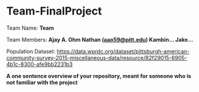 # Team-FinalProject

Team Name: **Team**

Team Members:
**Ajay A. Ohm Nathan (aao59@pitt.edu)
Kambin...
Jake...**

Population Dataset: https://data.wprdc.org/dataset/pittsburgh-american-community-survey-2015-miscellaneous-data/resource/82f29015-6905-4b1c-8300-afe9bb2231b3

**A one sentence overview of your repository, meant for someone who is not familiar with the project**
